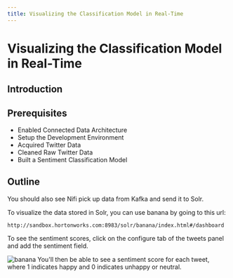 ```yaml
---
title: Visualizing the Classification Model in Real-Time
---
```


# Visualizing the Classification Model in Real-Time

## Introduction

## Prerequisites

- Enabled Connected Data Architecture
- Setup the Development Environment
- Acquired Twitter Data
- Cleaned Raw Twitter Data
- Built a Sentiment Classification Model

## Outline

You should also see Nifi pick up data from Kafka and send it to Solr.

To visualize the data stored in Solr, you can use banana by going to this url:
```
http://sandbox.hortonworks.com:8983/solr/banana/index.html#/dashboard
```
To see the sentiment scores, click on the configure tab of the tweets panel and add the sentiment field.

![banana](assets/banana.png)
You'll then be able to see a sentiment score for each tweet, where 1 indicates happy and 0 indicates unhappy or neutral.
